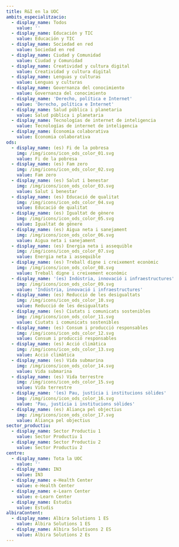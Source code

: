 ```yaml
---
title: R&I en la UOC
ambits_especialitzacio:
  - display_name: Todos
    value: ''
  - display_name: Educación y TIC
    value: Educación y TIC
  - display_name: Sociedad en red
    value: Sociedad en red
  - display_name: Ciudad y Comunidad
    value: Ciudad y Comunidad
  - display_name: Creatividad y cultura digital
    value: Creatividad y cultura digital
  - display_name: Lenguas y culturas
    value: Lenguas y culturas
  - display_name: Governanza del conocimiento
    value: Governanza del conocimiento
  - display_name: 'Derecho, política e Internet'
    value: 'Derecho, política e Internet'
  - display_name: Salud pública i planetaria
    value: Salud pública i planetaria
  - display_name: Tecnologías de internet de inteligencia
    value: Tecnologías de internet de inteligencia
  - display_name: Economia colaborativa
    value: Economia colaborativa
ods:
  - display_name: (es) Fi de la pobresa
    img: /img/icons/icon_ods_color_01.svg
    value: Fi de la pobresa
  - display_name: (es) Fam zero
    img: /img/icons/icon_ods_color_02.svg
    value: Fam zero
  - display_name: (es) Salut i benestar
    img: /img/icons/icon_ods_color_03.svg
    value: Salut i benestar
  - display_name: (es) Educació de qualitat
    img: /img/icons/icon_ods_color_04.svg
    value: Educació de qualitat
  - display_name: (es) Igualtat de gènere
    img: /img/icons/icon_ods_color_05.svg
    value: Igualtat de gènere
  - display_name: (es) Aigua neta i sanejament
    img: /img/icons/icon_ods_color_06.svg
    value: Aigua neta i sanejament
  - display_name: (es) Energia neta i assequible
    img: /img/icons/icon_ods_color_07.svg
    value: Energia neta i assequible
  - display_name: (es) Treball digne i creixement econòmic
    img: /img/icons/icon_ods_color_08.svg
    value: Treball digne i creixement econòmic
  - display_name: '(es) Indústria, innovació i infraestructures'
    img: /img/icons/icon_ods_color_09.svg
    value: 'Indústria, innovació i infraestructures'
  - display_name: (es) Reducció de les desigualtats
    img: /img/icons/icon_ods_color_10.svg
    value: Reducció de les desigualtats
  - display_name: (es) Ciutats i comunicats sostenibles
    img: /img/icons/icon_ods_color_11.svg
    value: Ciutats i comunicats sostenibles
  - display_name: (es) Consum i producció responsables
    img: /img/icons/icon_ods_color_12.svg
    value: Consum i producció responsables
  - display_name: (es) Acció climàtica
    img: /img/icons/icon_ods_color_13.svg
    value: Acció climàtica
  - display_name: (es) Vida submarina
    img: /img/icons/icon_ods_color_14.svg
    value: Vida submarina
  - display_name: (es) Vida terrestre
    img: /img/icons/icon_ods_color_15.svg
    value: Vida terrestre
  - display_name: '(es) Pau, justícia i institucions sòlides'
    img: /img/icons/icon_ods_color_16.svg
    value: 'Pau, justícia i institucions sòlides'
  - display_name: (es) Aliança pel objectius
    img: /img/icons/icon_ods_color_17.svg
    value: Aliança pel objectius
sector_productiu:
  - display_name: Sector Productiu 1
    value: Sector Productiu 1
  - display_name: Sector Productiu 2
    value: Sector Productiu 2
centre:
  - display_name: Tota la UOC
    value: ''
  - display_name: IN3
    value: IN3
  - display_name: e-Health Center
    value: e-Health Center
  - display_name: e-Learn Center
    value: e-Learn Center
  - display_name: Estudis
    value: Estudis
albiraContent:
  - display_name: Albira Solutions 1 ES
    value: Albira Solutions 1 ES
  - display_name: Albira Solutiuons 2 ES
    value: Albira Solutions 2 Es
---
```


